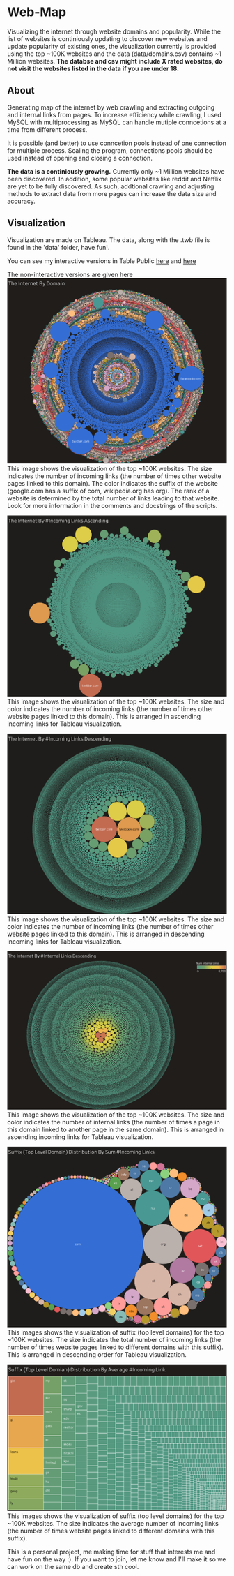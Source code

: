 # Web-Map
Visualizing the internet through website domains and popularity. While the list of websites is continiously updating to discover new websites and update popularity of existing ones, the visualization currently is provided using the top ~100K websites and the data (data/domains.csv) contains ~1 Million websites. <strong>The databse and csv might include X rated websites, do not visit the websites listed in the data if you are under 18.</strong>

## About
Generating map of the internet by web crawling and extracting outgoing and internal links from pages. To increase efficiency while crawling, I used MySQL with multiprocessing as MySQL can handle mutiple conncetions at a time from different process. 

It is possible (and better) to use conncetion pools instead of one connection for multiple process. Scaling the program, connections pools should be used instead of opening and closing a connection.


<strong>The data is a continiously growing.</strong> Currently only ~1 Million websites have been discovered. In addition, some popular websites like reddit and Netflix are yet to be fully discovered. As such, addtional crawling and adjusting methods to extract data from more pages can increase the data size and accuracy.


## Visualization
Visualization are made on Tableau. The data, along with the .twb file is found in the 'data' folder, have fun!.

You can see my interactive versions in Table Public <a href="https://public.tableau.com/app/profile/naol.basaye/viz/Mapoftheinternet-2/TheInternet">here</a> and <a href="https://public.tableau.com/app/profile/naol.basaye/viz/Mapoftheinternet-3/SuffixDomains">here</a>

The non-interactive versions are given here 
![The Internet by Domain](data/images/The%20Internet%20By%20Domain.png)
This image shows the visualization of the top ~100K websites. The size indicates the number of incoming links (the number of times other website pages linked to this domain). The color indicates the suffix of the website (google.com has a suffix of com, wikipedia.org has org). The rank of a website is determined by the total number of links leading to that website. Look for more information in the comments and docstrings of the scripts.
&nbsp;
&nbsp;

![The Internet by #Incoming Links (Ascending)](data/images/The%20Internet%20By%20Incoming%20Links%20Ascending.png)
This image shows the visualization of the top ~100K websites. The size and color indicates the number of incoming links (the number of times other website pages linked to this domain). This is arranged in ascending incoming links for Tableau visualization.
&nbsp;
&nbsp;

![The Internet by #Incoming Links (Descending)](data/images/The%20Internet%20By%20Incoming%20Links%20Descending.png)
This image shows the visualization of the top ~100K websites. The size and color indicates the number of incoming links (the number of times other website pages linked to this domain). This is arranged in descending incoming links for Tableau visualization.
&nbsp;
&nbsp;

![The Internet by #Internal Links (Descending)](data/images/The%20Internet%20By%20Internal%20Links%20Descending.png)
This image shows the visualization of the top ~100K websites. The size and color indicates the number of internal links (the number of times a page in this domain linked to another page in the same domain). This is arranged in ascending incoming links for Tableau visualization.
&nbsp;
&nbsp;

![Suffix (Domain) Distribution by Sum #Incoming Links](data/images/Suffix%20(Top%20Level%20Domain)%20Distribution%20By%20Sum%20Incoming%20Links.png)
This images shows the visualization of suffix (top level domains) for the top ~100K websites. The size indicates the total number of incoming links (the number of times website pages linked to different domains with this suffix). This is arranged in descending order for Tableau visualization.
&nbsp;
&nbsp;


![Suffix (Domain) Distribution by Sum #Incoming Links](data/images/Suffix%20(Top%20Level%20Domian)%20Distribution%20By%20Average%20Incoming%20Link.png)
This images shows the visualization of suffix (top level domains) for the top ~100K websites. The size indicates the average number of incoming links (the number of times website pages linked to different domains with this suffix).
&nbsp;
&nbsp;

This is a personal project, me  making time for stuff that interests me and have fun on the way :). If you want to join, let me know and I'll make it so we can work on the same db and create sth cool.
